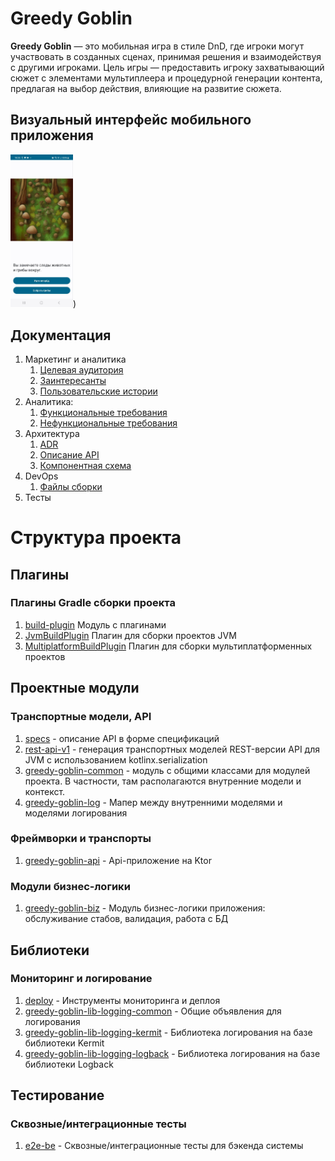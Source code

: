 # Greedy Goblin

**Greedy Goblin** — это мобильная игра в стиле DnD, где игроки могут участвовать в созданных сценах,
принимая решения и взаимодействуя с другими игроками.
Цель игры — предоставить игроку захватывающий сюжет с элементами мультиплеера и процедурной генерации контента,
предлагая на выбор действия, влияющие на развитие сюжета.

## Визуальный интерфейс мобильного приложения

<img src="docs/imgs/layout.jpg" alt="Макет интерфейса" width="100"/>)

## Документация

1. Маркетинг и аналитика
    1. [Целевая аудитория](./docs/01-biz/01-target-audience.md)
    2. [Заинтересанты](./docs/01-biz/02-stakeholders.md)
    3. [Пользовательские истории](./docs/01-biz/03-bizreq.md)
2. Аналитика:
    1. [Функциональные требования](./docs/02-analysis/01-functional-requiremens.md)
    2. [Нефункциональные требования](./docs/02-analysis/02-nonfunctional-requirements.md)
3. Архитектура
    1. [ADR](docs/03-architecture/01-adrs.md)
    2. [Описание API](docs/03-architecture/02-api.md)
    3. [Компонентная схема](docs/03-architecture/03-arch.md)
4. DevOps
    1. [Файлы сборки](./deploy)
5. Тесты

# Структура проекта

## Плагины

### Плагины Gradle сборки проекта

1. [build-plugin](build-plugins) Модуль с плагинами
2. [JvmBuildPlugin](build-plugins/src/main/kotlin/JvmBuildPlugin.kt) Плагин для сборки проектов JVM
2. [MultiplatformBuildPlugin](build-plugins/src/main/kotlin/KmpBuildPlugin.kt) Плагин для сборки
   мультиплатформенных проектов

## Проектные модули

### Транспортные модели, API

1. [specs](specs) - описание API в форме спецификаций
2. [rest-api-v1](greedy-goblin-be/rest-api-v1) - генерация транспортных моделей REST-версии API
для JVM с использованием kotlinx.serialization
3. [greedy-goblin-common](greedy-goblin-be/greedy-goblin-common) - модуль с общими классами для модулей проекта. В
частности, там располагаются внутренние модели и контекст.
4. [greedy-goblin-log](greedy-goblin-be/greedy-goblin-log) - Мапер между внутренними моделями и
моделями логирования

### Фреймворки и транспорты

1. [greedy-goblin-api](greedy-goblin-be/greedy-goblin-api) - Api-приложение на Ktor

### Модули бизнес-логики

1. [greedy-goblin-biz](greedy-goblin-be/greedy-goblin-biz) - Модуль бизнес-логики приложения: обслуживание стабов,
   валидация, работа с БД

## Библиотеки

### Мониторинг и логирование

1. [deploy](deploy) - Инструменты мониторинга и деплоя
2. [greedy-goblin-lib-logging-common](greedy-goblin-libs/lib-logging-common) - Общие объявления для
   логирования
3. [greedy-goblin-lib-logging-kermit](greedy-goblin-libs/lib-logging-kermit) - Библиотека логирования
   на базе библиотеки
   Kermit
4. [greedy-goblin-lib-logging-logback](greedy-goblin-libs/lib-logging-logback) - Библиотека логирования
   на базе библиотеки Logback

## Тестирование

### Сквозные/интеграционные тесты

1. [e2e-be](greedy-goblin-tests/e2e-be) - Сквозные/интеграционные тесты для бэкенда
   системы